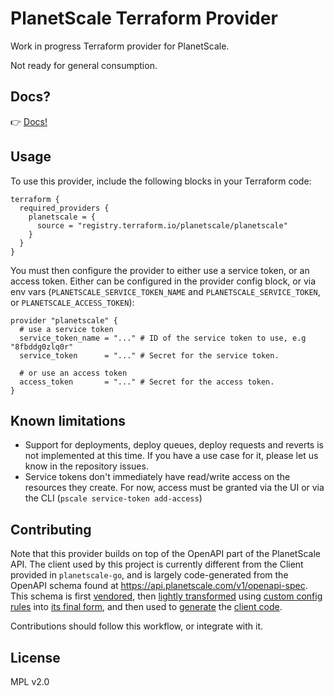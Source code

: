 # PlanetScale Terraform Provider

Work in progress Terraform provider for PlanetScale.

Not ready for general consumption.

## Docs?

👉 [Docs!](https://registry.terraform.io/providers/planetscale/planetscale/latest/docs)

## Usage

To use this provider, include the following blocks in your Terraform code:

```hcl
terraform {
  required_providers {
    planetscale = {
      source = "registry.terraform.io/planetscale/planetscale"
    }
  }
}
```

You must then configure the provider to either use a service token, or an access token. Either can be configured in the provider config block, or via env vars (`PLANETSCALE_SERVICE_TOKEN_NAME` and `PLANETSCALE_SERVICE_TOKEN`, or `PLANETSCALE_ACCESS_TOKEN`):

```hcl
provider "planetscale" {
  # use a service token
  service_token_name = "..." # ID of the service token to use, e.g "8fbddg0zlq0r"
  service_token      = "..." # Secret for the service token.

  # or use an access token
  access_token       = "..." # Secret for the access token.
}
```

## Known limitations

- Support for deployments, deploy queues, deploy requests and reverts is not implemented at this time. If you have a use case for it, please let us know in the repository issues.
- Service tokens don't immediately have read/write access on the resources they create. For now, access must be granted via the UI or via the CLI (`pscale service-token add-access`)

## Contributing

Note that this provider builds on top of the OpenAPI part of the PlanetScale API. The client used by this project is currently different from the Client provided in `planetscale-go`, and is largely code-generated from the OpenAPI schema found at https://api.planetscale.com/v1/openapi-spec. This schema is first [vendored](openapi/openapi-spec.json), then [lightly transformed](internal/cmd/extractref) using [custom config rules](openapi/extract-ref-cfg.json) into [its final form](openapi-spec.json), and then used to [generate](internal/cmd/client_codegen) the [client code](internal/client/planetscale).

Contributions should follow this workflow, or integrate with it.

## License

MPL v2.0